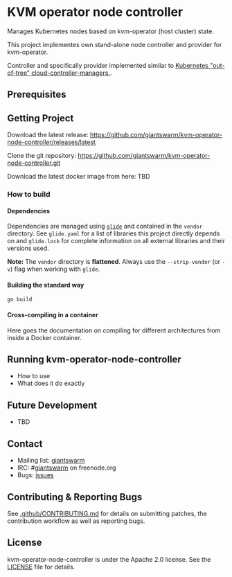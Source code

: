 # KVM operator node controller

Manages Kubernetes nodes based on kvm-operator (host cluster) state.

This project implementes own stand-alone node controller and provider for kvm-operator.

Controller and specifically provider implemented similar to [Kubernetes "out-of-tree" cloud-controller-managers.](https://kubernetes.io/docs/tasks/administer-cluster/developing-cloud-controller-manager/).

## Prerequisites

## Getting Project

Download the latest release: https://github.com/giantswarm/kvm-operator-node-controller/releases/latest

Clone the git repository: https://github.com/giantswarm/kvm-operator-node-controller.git

Download the latest docker image from here: TBD

### How to build

#### Dependencies

Dependencies are managed using [`glide`](https://github.com/Masterminds/glide) and contained in the `vendor` directory. See `glide.yaml` for a list of libraries this project directly depends on and `glide.lock` for complete information on all external libraries and their versions used.

**Note:** The `vendor` directory is **flattened**. Always use the `--strip-vendor` (or `-v`) flag when working with `glide`.

#### Building the standard way

```nohighlight
go build
```

#### Cross-compiling in a container

Here goes the documentation on compiling for different architectures from inside a Docker container.

## Running kvm-operator-node-controller

- How to use
- What does it do exactly

## Future Development

- TBD

## Contact

- Mailing list: [giantswarm](https://groups.google.com/forum/!forum/giantswarm)
- IRC: #[giantswarm](irc://irc.freenode.org:6667/#giantswarm) on freenode.org
- Bugs: [issues](https://github.com/giantswarm/kvm-operator-node-controller/issues)

## Contributing & Reporting Bugs

See [.github/CONTRIBUTING.md](/giantswarm/example-opensource-repo/blob/master/.github/CONTRIBUTING.md) for details on submitting patches, the contribution workflow as well as reporting bugs.

## License

kvm-operator-node-controller is under the Apache 2.0 license. See the [LICENSE](/giantswarm/example-opensource-repo/blob/master/LICENSE) file for details.
